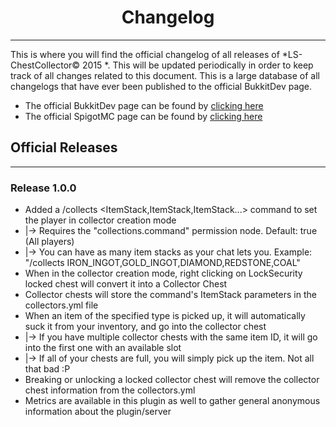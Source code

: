 # <center> Changelog </center> #
- - - - - - - - - - - - - - - - -

This is where you will find the official changelog of all releases of *LS-ChestCollector&copy; 2015 *. This will be updated periodically in order to keep track of all changes related to this document. This is a large database of all changelogs that have ever been published to the official BukkitDev page.

* The official BukkitDev page can be found by [clicking here](BUKKIT_LINK)
* The official SpigotMC page can be found by [clicking here](SPIGOT_LINK)

## Official Releases ##
- - - - - - - - - -

### Release 1.0.0 ###
* Added a /collects <ItemStack,ItemStack,ItemStack...> command to set the player in collector creation mode
* |-> Requires the "collections.command" permission node. Default: true (All players)
* |-> You can have as many item stacks as your chat lets you. Example: "/collects IRON\_INGOT,GOLD\_INGOT,DIAMOND,REDSTONE,COAL"
* When in the collector creation mode, right clicking on LockSecurity locked chest will convert it into a Collector Chest
* Collector chests will store the command's ItemStack parameters in the collectors.yml file
* When an item of the specified type is picked up, it will automatically suck it from your inventory, and go into the collector chest
* |-> If you have multiple collector chests with the same item ID, it will go into the first one with an available slot
* |-> If all of your chests are full, you will simply pick up the item. Not all that bad :P
* Breaking or unlocking a locked collector chest will remove the collector chest information from the collectors.yml
* Metrics are available in this plugin as well to gather general anonymous information about the plugin/server